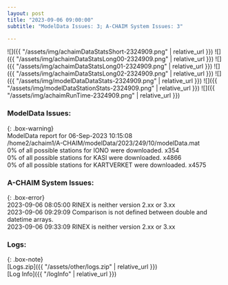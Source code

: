 ```yaml
---
layout: post
title: "2023-09-06 09:00:00"
subtitle: "ModelData Issues: 3; A-CHAIM System Issues: 3"

---
```


![]({{ "/assets/img/achaimDataStatsShort-2324909.png" | relative_url }})
![]({{ "/assets/img/achaimDataStatsLong00-2324909.png" | relative_url }})
![]({{ "/assets/img/achaimDataStatsLong01-2324909.png" | relative_url }})
![]({{ "/assets/img/achaimDataStatsLong02-2324909.png" | relative_url }})
![]({{ "/assets/img/modelDataDataStats-2324909.png" | relative_url }})
![]({{ "/assets/img/modelDataStationStats-2324909.png" | relative_url }})
![]({{ "/assets/img/achaimRunTime-2324909.png" | relative_url }})


### ModelData Issues:  
  
{: .box-warning}  
 ModelData report for 06-Sep-2023 10:15:08   
 /home2/achaim1/A-CHAIM/modelData/2023/249/10/modelData.mat   
 0% of all possible stations for IONO were downloaded. x354   
 0% of all possible stations for KASI were downloaded. x4866   
 0% of all possible stations for KARTVERKET were downloaded. x4575   
  
### A-CHAIM System Issues:  
  
{: .box-error}  
2023-09-06 08:05:00 RINEX is neither version 2.xx or 3.xx  
2023-09-06 09:29:09 Comparison is not defined between double and datetime arrays.  
2023-09-06 09:33:09 RINEX is neither version 2.xx or 3.xx  

### Logs:  
  
{: .box-note}  
[Logs.zip]({{ "/assets/other/logs.zip" | relative_url }})  
[Log Info]({{ "/logInfo" | relative_url }})  
